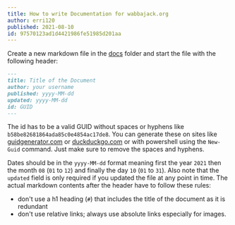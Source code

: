 ```yaml
---
title: How to write Documentation for wabbajack.org
author: erri120
published: 2021-08-10
id: 97570123ad1d4421986fe51985d201aa
---
```


Create a new markdown file in the [docs](https://github.com/wabbajack-tools/wabbajack-tools.github.io/tree/redux/docs) folder and start the file with the following header:

```markdown
---
title: Title of the Document
author: your username
published: yyyy-MM-dd
updated: yyyy-MM-dd
id: GUID
---
```

The id has to be a valid GUID without spaces or hyphens like `b58be82681864ada85c0e4854ac17de8`. You can generate these on sites like [guidgenerator.com](https://guidgenerator.com/online-guid-generator.aspx) or [duckduckgo.com](https://duckduckgo.com/?t=ffab&q=generate+guid&ia=answer) or with powershell using the `New-Guid` command. Just make sure to remove the spaces and hyphens.

Dates should be in the `yyyy-MM-dd` format meaning first the year `2021` then the month `08` (`01` to `12`) and finally the day `10` (`01` to `31`). Also note that the `updated` field is only required if you updated the file at any point in time. The actual markdown contents after the header have to follow these rules:

- don't use a h1 heading (`#`) that includes the title of the document as it is redundant
- don't use relative links; always use absolute links especially for images.

